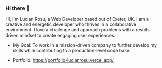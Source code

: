 ### Hi there 👋

<!--
**lucianRosuAtc/lucianRosuAtc** is a ✨ _special_ ✨ repository because its `README.md` (this file) appears on your GitHub profile.

Here are some ideas to get you started:

- 🔭 I’m currently working on ...
- 🌱 I’m currently learning ...
- 👯 I’m looking to collaborate on ...
- 🤔 I’m looking for help with ...
- 💬 Ask me about ...
- 📫 How to reach me: ...
- 😄 Pronouns: ...
- ⚡ Fun fact: ...
-->


Hi, I'm Lucian Rosu, a Web Developer based out of Exeter, UK. I am a creative and energetic developer who thrives in a collaborative environment. I love a challenge and approach problems with a results-driven mindset to create engaging user experiences.

* My Goal: 
To work in a mission-driven company to further develop my skills while contributing to a production-level code base. 

* Portfolio: https://portfolio-lucianrosu.vercel.app/




